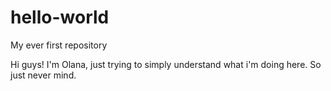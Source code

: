 # hello-world
My ever first repository

Hi guys!
I'm Olana, just trying to simply understand what i'm doing here.
So just never mind.
